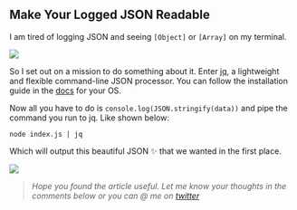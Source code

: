 ## Make Your Logged JSON Readable


I am tired of logging JSON and seeing `[Object]` or `[Array]` on my terminal.

![](https://cdn.hashnode.com/res/hashnode/image-dev/upload/v1625743224424/EzjXN85gL.png)

So I set out on a mission to do something about it. Enter [jq](https://stedolan.github.io/jq), a lightweight and flexible command-line JSON processor. You can follow the installation guide in the [docs](https://stedolan.github.io/jq/download/) for your OS.

Now all you have to do is `console.log(JSON.stringify(data))` and pipe the command you run to jq. Like shown below:

```
node index.js | jq
```


Which will output this beautiful JSON ✨ that we wanted in the first place.

![](https://cdn.hashnode.com/res/hashnode/image-dev/upload/v1625743228297/8H28hy_4K.png)
> *Hope you found the article useful. Let me know your thoughts in the comments below or you can @ me on [twitter](https://twitter.com/@VamsiRao7)*